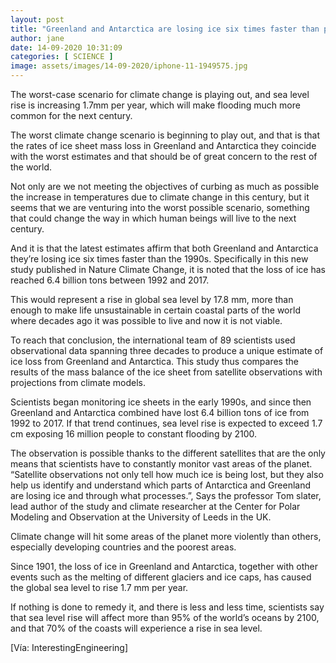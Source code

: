 ```yaml
---
layout: post
title: "Greenland and Antarctica are losing ice six times faster than predicted by climate change"
author: jane 
date: 14-09-2020 10:31:09 
categories: [ SCIENCE ] 
image: assets/images/14-09-2020/iphone-11-1949575.jpg
---
```

The worst-case scenario for climate change is playing out, and sea level rise is increasing 1.7mm per year, which will make flooding much more common for the next century.

The worst climate change scenario is beginning to play out, and that is that the rates of ice sheet mass loss in Greenland and Antarctica they coincide with the worst estimates and that should be of great concern to the rest of the world.

Not only are we not meeting the objectives of curbing as much as possible the increase in temperatures due to climate change in this century, but it seems that we are venturing into the worst possible scenario, something that could change the way in which human beings will live to the next century.

And it is that the latest estimates affirm that both Greenland and Antarctica they’re losing ice six times faster than the 1990s. Specifically in this new study published in Nature Climate Change, it is noted that the loss of ice has reached 6.4 billion tons between 1992 and 2017.

This would represent a rise in global sea level by 17.8 mm, more than enough to make life unsustainable in certain coastal parts of the world where decades ago it was possible to live and now it is not viable.

To reach that conclusion, the international team of 89 scientists used observational data spanning three decades to produce a unique estimate of ice loss from Greenland and Antarctica. This study thus compares the results of the mass balance of the ice sheet from satellite observations with projections from climate models.

Scientists began monitoring ice sheets in the early 1990s, and since then Greenland and Antarctica combined have lost 6.4 billion tons of ice from 1992 to 2017. If that trend continues, sea ​​level rise is expected to exceed 1.7 cm exposing 16 million people to constant flooding by 2100.

The observation is possible thanks to the different satellites that are the only means that scientists have to constantly monitor vast areas of the planet. “Satellite observations not only tell how much ice is being lost, but they also help us identify and understand which parts of Antarctica and Greenland are losing ice and through what processes.”, Says the professor Tom slater, lead author of the study and climate researcher at the Center for Polar Modeling and Observation at the University of Leeds in the UK.



Climate change will hit some areas of the planet more violently than others, especially developing countries and the poorest areas.

Since 1901, the loss of ice in Greenland and Antarctica, together with other events such as the melting of different glaciers and ice caps, has caused the global sea level to rise 1.7 mm per year.

If nothing is done to remedy it, and there is less and less time, scientists say that sea level rise will affect more than 95% of the world’s oceans by 2100, and that 70% of the coasts will experience a rise in sea level.

[Vía: InterestingEngineering]